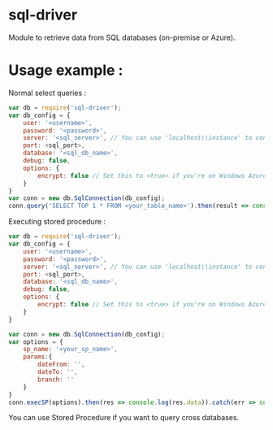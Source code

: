 # sql-driver
Module to retrieve data from SQL databases (on-premise or Azure).

# Usage example :
Normal select queries :
```javascript
var db = require('sql-driver');
var db_config = {
    user: '<username>',  
    password: '<password>',
    server: '<sql_server>', // You can use 'localhost\\instance' to connect to named instance
    port: <sql_port>,
    database: '<sql_db_name>',
    debug: false,
    options: {
        encrypt: false // Set this to <true> if you're on Windows Azure
    }
}
var conn = new db.SqlConnection(db_config);
conn.query('SELECT TOP 1 * FROM <your_table_name>').then(result => console.log(result)).catch(error => console.log(error));
```
Executing stored procedure :
```javascript
var db = require('sql-driver');
var db_config = {
    user: '<username>',  
    password: '<password>',
    server: '<sql_server>', // You can use 'localhost\\instance' to connect to named instance
    port: <sql_port>,
    database: '<sql_db_name>',
    debug: false,
    options: {
        encrypt: false // Set this to <true> if you're on Windows Azure
    }
}

var conn = new db.SqlConnection(db_config);
var options = {
    sp_name: '<your_sp_name>',
    params:{
        dateFrom: '',
        dateTo: '',
        branch: ''
    }
}
conn.execSP(options).then(res => console.log(res.data)).catch(err => console.log(err));
```
You can use Stored Procedure if you want to query cross databases.
